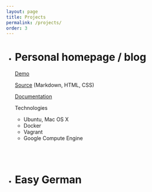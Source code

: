 ```yaml
---
layout: page
title: Projects
permalink: /projects/
order: 3
---
```


- # Personal homepage / blog
    [Demo](http://guyrking.com)

    [Source](https://github.com/family-guy/minima) (Markdown, HTML, CSS)

    [Documentation](https://family-guy.github.io/blog/)

    Technologies

    - Ubuntu, Mac OS X
    - Docker
    - Vagrant
    - Google Compute Engine

<br>
<br>

- # Easy German



